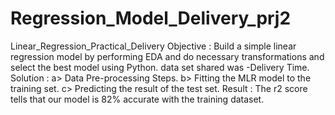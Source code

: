 # Regression_Model_Delivery_prj2
Linear_Regression_Practical_Delivery Objective : Build a simple linear regression model by performing EDA and do necessary transformations and select the best model using Python. data set shared was -Delivery Time.
Solution : a> Data Pre-processing Steps. b> Fitting the MLR model to the training set. c> Predicting the result of the test set.
Result : The r2 score tells that our model is 82% accurate with the training dataset.
